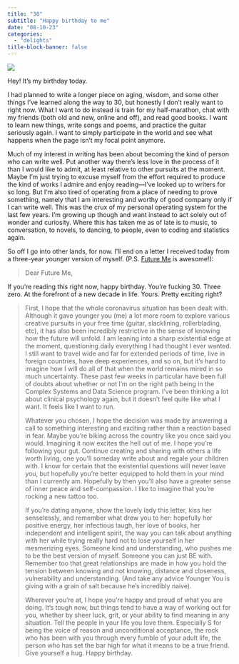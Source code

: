 ```yaml
---
title: "30"
subtitle: "Happy birthday to me"
date: "08-10-23"
categories:
  - "delights"
title-block-banner: false
---
```


![](https://substackcdn.com/image/fetch/w_1456,c_limit,f_webp,q_auto:good,fl_progressive:steep/https%3A%2F%2Fsubstack-post-media.s3.amazonaws.com%2Fpublic%2Fimages%2F9ad64a41-cdbb-44b5-aabe-60ddfb78ab12_4032x3024.jpeg)

Hey! It’s my birthday today.

I had planned to write a longer piece on aging, wisdom, and some other things I’ve learned along the way to 30, but honestly I don’t really want to right now. What I want to do instead is train for my half-marathon, chat with my friends (both old and new, online and off), and read good books. I want to learn new things, write songs and poems, and practice the guitar seriously again. I want to simply participate in the world and see what happens when the page isn’t my focal point anymore.

Much of my interest in writing has been about becoming the kind of person who can write well. Put another way there’s less love in the process of it than I would like to admit, at least relative to other pursuits at the moment. Maybe I’m just trying to excuse myself from the effort required to produce the kind of works I admire and enjoy reading—I’ve looked up to writers for so long. But I’m also tired of operating from a place of needing to prove something, namely that I am interesting and worthy of good company only if I can write well. This was the crux of my personal operating system for the last few years. I’m growing up though and want instead to act solely out of wonder and curiosity. Where this has taken me as of late is to music, to conversation, to novels, to dancing, to people, even to coding and statistics again.

So off I go into other lands, for now. I’ll end on a letter I received today from a three-year younger version of myself. (P.S. [Future Me](https://www.futureme.org/) is awesome!):

> Dear Future Me,
> 
If you’re reading this right now, happy birthday. You’re fucking 30. Three zero. At the forefront of a new decade in life. Yours. Pretty exciting right?
> 
> First, I hope that the whole coronavirus situation has been dealt with. Although it gave younger you (me) a lot more room to explore various creative pursuits in your free time (guitar, slacklining, rollerblading, etc), it has also been incredibly restrictive in the sense of knowing how the future will unfold. I am leaning into a sharp existential edge at the moment, questioning daily everything I had thought I ever wanted. I still want to travel wide and far for extended periods of time, live in foreign countries, have deep experiences, and so on, but it’s hard to imagine how I will do all of that when the world remains mired in so much uncertainty. These past few weeks in particular have been full of doubts about whether or not I’m on the right path being in the Complex Systems and Data Science program. I’ve been thinking a lot about clinical psychology again, but it doesn’t feel quite like what I want. It feels like I want to run.
> 
> Whatever you chosen, I hope the decision was made by answering a call to something interesting and exciting rather than a reaction based in fear. Maybe you’re biking across the country like you once said you would. Imagining it now excites the hell out of me. I hope you’re following your gut. Continue creating and sharing with others a life worth living, one you’ll someday write about and regale your children with. I know for certain that the existential questions will never leave you, but hopefully you’re better equipped to hold them in your mind than I currently am. Hopefully by then you’ll also have a greater sense of inner peace and self-compassion. I like to imagine that you’re rocking a new tattoo too.
> 
> If you’re dating anyone, show the lovely lady this letter, kiss her senselessly, and remember what drew you to her: hopefully her positive energy, her infectious laugh, her love of books, her independent and intelligent spirit, the way you can talk about anything with her while trying really hard not to lose yourself in her mesmerizing eyes. Someone kind and understanding, who pushes me to be the best version of myself. Someone you can just BE with. Remember too that great relationships are made in how you hold the tension between knowing and not knowing, distance and closeness, vulnerability and understanding. (And take any advice Younger You is giving with a grain of salt because he’s incredibly naive).
> 
> Wherever you’re at, I hope you’re happy and proud of what you are doing. It’s tough now, but things tend to have a way of working out for you, whether by sheer luck, grit, or your ability to find meaning in any situation. Tell the people in your life you love them. Especially S for being the voice of reason and unconditional acceptance, the rock who has been with you through every fumble of your adult life, the person who has set the bar high for what it means to be a true friend. Give yourself a hug. Happy birthday.